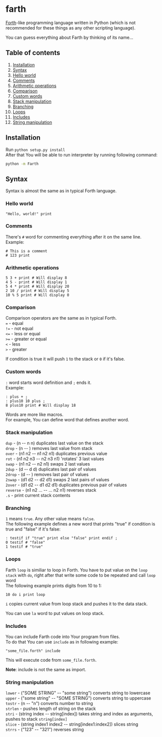 farth
=====

[Forth](http://wikipedia.org/wiki/Forth_(programming_language))-like programming language written in Python (which is not recommended for these things as any other scripting language).</br>

You can guess everything about Farth by thinking of its name...

## Table of contents ##
1. [Installation](#installation)
2. [Syntax](#syntax)
3. [Hello world](#hello-world)
4. [Comments](#comments)
5. [Arithmetic operations](#arithmetic-operations)
6. [Comparison](#comparison)
7. [Custom words](#custom-words)
8. [Stack manipulation](#stack-manipulation)
9. [Branching](#branching)
10. [Loops](#loops)
11. [Includes](#includes)
12. [String manipulation](#string-manipulation)

## Installation ##
Run ```python setup.py install```<br/>
After that You will be able to run interpreter by running following command:
```bash
python -m Farth
```

## Syntax ##
Syntax is almost the same as in typical Forth language.

### Hello world ###
```forth
"Hello, world!" print
```

### Comments ###
There's ```#``` word for commenting everything after it on the same line.
Example:
```forth
# This is a comment
# 123 print
```

### Arithmetic operations ###
```forth
5 3 + print # Will display 8
4 5 - print # Will display 1
5 4 * print # Will display 20
2 10 / print # Will display 5
10 % 5 print # Will display 0
```

### Comparison ###
Comparison operators are the same as in typical Forth.<br/>
```=``` - equal<br/>
```!=``` - not equal<br/>
```<=``` - less or equal<br/>
```>=``` - greater or equal<br/>
```<``` - less<br/>
```>``` - greater<br/>

If condition is true it will push ```1``` to the stack or ```0``` if it's false.

### Custom words ###
```:``` word starts word definition and ```;``` ends it.<br/>
Example:
```forth
: plus + ;
: plus10 10 plus ;
8 plus10 print # Will display 18
```

Words are more like macros.<br/>
For example, You can define word that defines another word.

### Stack manipulation ###
```dup``` - (n -- n n) duplicates last value on the stack<br/>
```drop``` - (n -- ) removes last value from stack<br/>
```over``` - (n1 n2 -- n1 n2 n1) duplicates previous value<br/>
```rot``` - (n1 n2 n3 -- n2 n3 n1) 'rotates' 3 last values<br/>
```swap``` - (n1 n2 -- n2 n1) swaps 2 last values<br/>
```2dup``` - (d -- d d) duplicates last pair of values<br/>
```2drop``` - (d -- ) removes last pair of values<br/>
```2swap``` - (d1 d2 -- d2 d1) swaps 2 last pairs of values<br/>
```2over``` - (d1 d2 -- d1 d2 d1) duplicates previous pair of values<br/>
```reverse``` - (n1 n2 ... -- ... n2 n1) reverses stack<br/>
```.s``` - print current stack contents

### Branching ###
```1``` means ```true```. Any other value means ```false```.<br/>
The following example defines a new word that prints "true" if condition is true and "false" if it's false:
```forth
: testif if "true" print else "false" print endif ;
0 testif # "false"
1 testif # "true"
```

### Loops ###
Farth ```loop``` is similiar to loop in Forth.
You have to put value on the ```loop stack``` with ```do```, right after that write some code to be repeated and call ```loop``` word<br/>
The following example prints digits from 10 to 1:
```forth
10 do i print loop
```

```i``` copies current value from loop stack and pushes it to the data stack.<br/>

You can use ```la``` word to put values on loop stack.

### Includes ###
You can include Farth code into Your program from files.<br/>
To do that You can use ```include``` as in following example:
```forth
"some_file.forth" include
```

This will execute code from ```some_file.forth```.

**Note**: include is not the same as import.

### String manipulation ###
```lower``` - ("SOME STRING" -- "some string") converts string to lowercase<br/>
```upper``` - ("some string" -- "SOME STRING") converts string to uppercase<br/>
```tostr``` - (n -- "n") converts number to string<br/>
```strlen``` - pushes length of string on the stack<br/>
```stri``` - (string index -- string[index]) takes string and index as arguments, pushes to stack ```string[index]```<br/>
```slice``` - (string index1 index2 -- string[index1:index2]) slices string<br/>
```strrs``` - ("123" -- "321") reverses string
